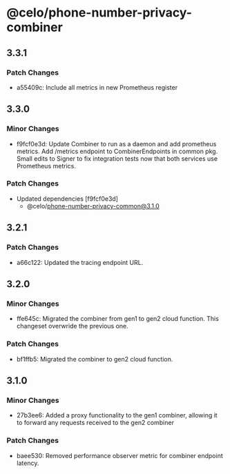 # @celo/phone-number-privacy-combiner

## 3.3.1

### Patch Changes

- a55409c: Include all metrics in new Prometheus register

## 3.3.0

### Minor Changes

- f9fcf0e3d: Update Combiner to run as a daemon and add prometheus metrics. Add /metrics endpoint to CombinerEndpoints in common pkg. Small edits to Signer to fix integration tests now that both services use Prometheus metrics.

### Patch Changes

- Updated dependencies [f9fcf0e3d]
  - @celo/phone-number-privacy-common@3.1.0

## 3.2.1

### Patch Changes

- a66c122: Updated the tracing endpoint URL.

## 3.2.0

### Minor Changes

- ffe645c: Migrated the combiner from gen1 to gen2 cloud function. This changeset overwride the previous one.

### Patch Changes

- bf1ffb5: Migrated the combiner to gen2 cloud function.

## 3.1.0

### Minor Changes

- 27b3ee6: Added a proxy functionality to the gen1 combiner, allowing it to forward any requests received to the gen2 combiner

### Patch Changes

- baee530: Removed performance observer metric for combiner endpoint latency.
